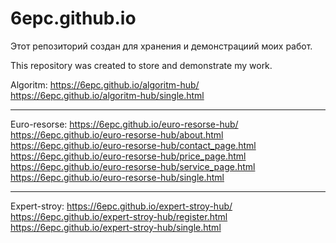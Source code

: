 # 6epc.github.io
Этот репозиторий создан для хранения и демонстрациий моих работ.

This repository was created to store and demonstrate my work.

Algoritm:
https://6epc.github.io/algoritm-hub/
https://6epc.github.io/algoritm-hub/single.html

********************************************************************************

Euro-resorse:
https://6epc.github.io/euro-resorse-hub/
https://6epc.github.io/euro-resorse-hub/about.html
https://6epc.github.io/euro-resorse-hub/contact_page.html
https://6epc.github.io/euro-resorse-hub/price_page.html
https://6epc.github.io/euro-resorse-hub/service_page.html
https://6epc.github.io/euro-resorse-hub/single.html

********************************************************************************

Expert-stroy:
https://6epc.github.io/expert-stroy-hub/
https://6epc.github.io/expert-stroy-hub/register.html
https://6epc.github.io/expert-stroy-hub/single.html


